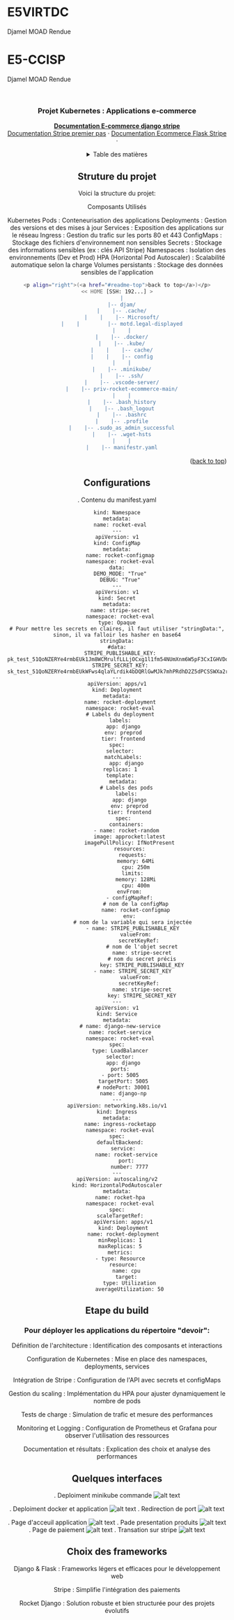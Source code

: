  # E5VIRTDC
Djamel MOAD Rendue 

# E5-CCISP
Djamel MOAD Rendue 



<!-- PROJECT LOGO --> <br /> <div align="center"> <h3 align="center">Projet Kubernetes : Applications e-commerce </h3> <p align="center"> 
<a href="https://github.com/app-generator/ecommerce-django-stripe"><strong>Documentation E-commerce django stripe</strong></a> <br /> 
<a href="https://docs.stripe.com/checkout/quickstart">Documentation Stripe premier pas</a> · 
<a href="https://github.com/app-generator/ecommerce-flask-stripe">Documentation Ecommerce Flask Stripe</a> · 


<!-- TABLE OF CONTENTS --> <details> <summary>Table des matières</summary> <ol> <li><a href="#structure-du-projet">Structure du projet</a></li> <li><a href="#configurations">Configurations</a></li><li><a href="#etape-du-build">Étape du build</a></li><li><a href="#quelques-interfaces">Quelques Interfaces</a></li> </ol> </details>



<!-- ABOUT THE PROJECT -->
## Struture du projet

Voici la structure du projet:

Composants Utilisés

Kubernetes
Pods : Conteneurisation des applications
Deployments : Gestion des versions et des mises à jour
Services : Exposition des applications sur le réseau
Ingress : Gestion du trafic sur les ports 80 et 443
ConfigMaps : Stockage des fichiers d'environnement non sensibles
Secrets : Stockage des informations sensibles (ex : clés API Stripe)
Namespaces : Isolation des environnements (Dev et Prod)
HPA (Horizontal Pod Autoscaler) : Scalabilité automatique selon la charge
Volumes persistants : Stockage des données sensibles de l'application

```bash
<p align="right">(<a href="#readme-top">back to top</a>)</p>
<< HOME [SSH: 192...] >
   |
   |-- djam/
   |    |-- .cache/
   |    |    |-- Microsoft/
   |    |         |-- motd.legal-displayed
   |    |
   |    |-- .docker/
   |    |-- .kube/
   |    |    |-- cache/
   |    |    |-- config
   |    |
   |    |-- .minikube/
   |    |-- .ssh/
   |    |-- .vscode-server/
   |    |-- priv-rocket-ecommerce-main/
   |    |
   |    |-- .bash_history
   |    |-- .bash_logout
   |    |-- .bashrc
   |    |-- .profile
   |    |-- .sudo_as_admin_successful
   |    |-- .wget-hsts
   |    |
   |    |-- manifestr.yaml

```

<p align="right">(<a href="#readme-top">back to top</a>)</p>

<!-- FILES CONFIGURATIONS -->
## Configurations

. Contenu du manifest.yaml

``` apiVersion: v1
kind: Namespace
metadata:
  name: rocket-eval
---
apiVersion: v1
kind: ConfigMap
metadata:
  name: rocket-configmap
  namespace: rocket-eval
data:
  DEMO_MODE: "True"
  DEBUG: "True"
---
apiVersion: v1
kind: Secret
metadata:
  name: stripe-secret
  namespace: rocket-eval
type: Opaque
# Pour mettre les secrets en claires, il faut utiliser "stringData:", sinon, il va falloir les hasher en base64
stringData:
#data:
  STRIPE_PUBLISHABLE_KEY: pk_test_51QoNZERYe4rmbEUk1Jm8WCMrulfLLLjOCxg1l1fm54NUmXnm6W5pF3CxIGHVDoWb6isC9grZ7RkUFWSrsZ0WUFl500sXiUqbVg
  STRIPE_SECRET_KEY: sk_test_51QoNZERYe4rmbEUkWFws4qlaYLrdik4bDQRlGwMJk7mhPRdhD2Z5dPCSSWXa2riKlKUnGH3HdIu0lG50i9JcLlCi00VyKsxHqA
---
apiVersion: apps/v1
kind: Deployment
metadata:
  name: rocket-deployment
  namespace: rocket-eval
  # Labels du deployment
  labels:
    app: django
    env: preprod
    tier: frontend
spec:
  selector:
    matchLabels:
      app: django
  replicas: 1
  template:
    metadata:
      # Labels des pods
      labels:
        app: django
        env: preprod
        tier: frontend
    spec:
      containers:
      - name: rocket-random
        image: approcket:latest
        imagePullPolicy: IfNotPresent
        resources:
          requests:
            memory: 64Mi
            cpu: 250m
          limits:
            memory: 128Mi
            cpu: 400m
        envFrom:
        - configMapRef:
            # nom de la configMap
            name: rocket-configmap
        env:
          # nom de la variable qui sera injectée
          - name: STRIPE_PUBLISHABLE_KEY
            valueFrom:
              secretKeyRef:
                # nom de l'objet secret
                name: stripe-secret
                # nom du secret précis
                key: STRIPE_PUBLISHABLE_KEY
          - name: STRIPE_SECRET_KEY
            valueFrom:
              secretKeyRef:
                name: stripe-secret
                key: STRIPE_SECRET_KEY
---
apiVersion: v1
kind: Service
metadata:
  # name: django-new-service
  name: rocket-service
  namespace: rocket-eval
spec:
  type: LoadBalancer
  selector:
    app: django
  ports:
  - port: 5005
    targetPort: 5005
    # nodePort: 30001
    name: django-np
---
apiVersion: networking.k8s.io/v1
kind: Ingress
metadata:
  name: ingress-rocketapp
  namespace: rocket-eval
spec:
  defaultBackend:
    service:
      name: rocket-service
      port:
        number: 7777
---
apiVersion: autoscaling/v2
kind: HorizontalPodAutoscaler
metadata:
  name: rocket-hpa
  namespace: rocket-eval
spec:
  scaleTargetRef:
    apiVersion: apps/v1
    kind: Deployment
    name: rocket-deployment
  minReplicas: 1
  maxReplicas: 5
  metrics:
  - type: Resource
    resource:
      name: cpu
      target:
        type: Utilization
        averageUtilization: 50

```

<!-- GETTING STARTED -->
## Etape du build

### Pour déployer les applications du répertoire "devoir":

Définition de l'architecture : Identification des composants et interactions

Configuration de Kubernetes : Mise en place des namespaces, deployments, services

Intégration de Stripe : Configuration de l'API avec secrets et configMaps

Gestion du scaling : Implémentation du HPA pour ajuster dynamiquement le nombre de pods

Tests de charge : Simulation de trafic et mesure des performances

Monitoring et Logging : Configuration de Prometheus et Grafana pour observer l'utilisation des ressources

Documentation et résultats : Explication des choix et analyse des performances

<!-- INTERFACES -->
## Quelques interfaces


. Deploiment minikube commande
![alt text](minikube.png)

. Deploiment docker et application 
![alt text](docker.png)
. Redirection de port 
![alt text](ports.png)

. Page d'acceuil application 
![alt text](acceuil.png)
. Pade presentation produits
![alt text](presentation.png)
. Page de paiement 
![alt text](paiement.png)
. Transation sur stripe 
![alt text](stripe.png)


## Choix des frameworks


Django & Flask : Frameworks légers et efficaces pour le développement web

Stripe : Simplifie l'intégration des paiements

Rocket Django : Solution robuste et bien structurée pour des projets évolutifs


